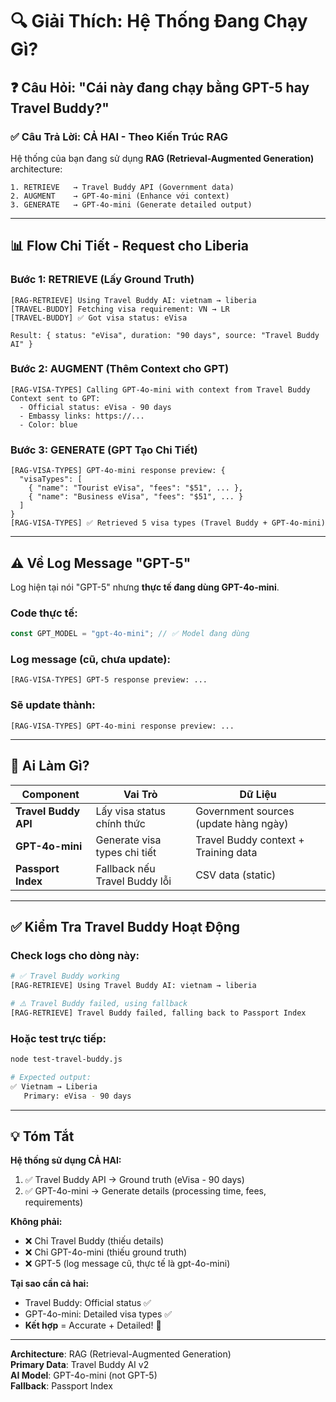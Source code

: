 # 🔍 Giải Thích: Hệ Thống Đang Chạy Gì?

## ❓ Câu Hỏi: "Cái này đang chạy bằng GPT-5 hay Travel Buddy?"

### ✅ **Câu Trả Lời: CẢ HAI - Theo Kiến Trúc RAG**

Hệ thống của bạn đang sử dụng **RAG (Retrieval-Augmented Generation)** architecture:

```
1. RETRIEVE   → Travel Buddy API (Government data)
2. AUGMENT    → GPT-4o-mini (Enhance với context)  
3. GENERATE   → GPT-4o-mini (Generate detailed output)
```

---

## 📊 Flow Chi Tiết - Request cho Liberia

### Bước 1: RETRIEVE (Lấy Ground Truth)
```
[RAG-RETRIEVE] Using Travel Buddy AI: vietnam → liberia
[TRAVEL-BUDDY] Fetching visa requirement: VN → LR
[TRAVEL-BUDDY] ✅ Got visa status: eVisa

Result: { status: "eVisa", duration: "90 days", source: "Travel Buddy AI" }
```

### Bước 2: AUGMENT (Thêm Context cho GPT)
```
[RAG-VISA-TYPES] Calling GPT-4o-mini with context from Travel Buddy
Context sent to GPT:
  - Official status: eVisa - 90 days
  - Embassy links: https://...
  - Color: blue
```

### Bước 3: GENERATE (GPT Tạo Chi Tiết)
```
[RAG-VISA-TYPES] GPT-4o-mini response preview: {
  "visaTypes": [
    { "name": "Tourist eVisa", "fees": "$51", ... },
    { "name": "Business eVisa", "fees": "$51", ... }
  ]
}
[RAG-VISA-TYPES] ✅ Retrieved 5 visa types (Travel Buddy + GPT-4o-mini)
```

---

## ⚠️ Về Log Message "GPT-5"

Log hiện tại nói "GPT-5" nhưng **thực tế đang dùng GPT-4o-mini**.

### Code thực tế:
```typescript
const GPT_MODEL = "gpt-4o-mini"; // ✅ Model đang dùng
```

### Log message (cũ, chưa update):
```
[RAG-VISA-TYPES] GPT-5 response preview: ...
```

### Sẽ update thành:
```
[RAG-VISA-TYPES] GPT-4o-mini response preview: ...
```

---

## 🎯 Ai Làm Gì?

| Component | Vai Trò | Dữ Liệu |
|-----------|---------|---------|
| **Travel Buddy API** | Lấy visa status chính thức | Government sources (update hàng ngày) |
| **GPT-4o-mini** | Generate visa types chi tiết | Travel Buddy context + Training data |
| **Passport Index** | Fallback nếu Travel Buddy lỗi | CSV data (static) |

---

## ✅ Kiểm Tra Travel Buddy Hoạt Động

### Check logs cho dòng này:

```bash
# ✅ Travel Buddy working
[RAG-RETRIEVE] Using Travel Buddy AI: vietnam → liberia

# ⚠️ Travel Buddy failed, using fallback
[RAG-RETRIEVE] Travel Buddy failed, falling back to Passport Index
```

### Hoặc test trực tiếp:
```bash
node test-travel-buddy.js

# Expected output:
✅ Vietnam → Liberia
   Primary: eVisa - 90 days
```

---

## 💡 Tóm Tắt

**Hệ thống sử dụng CẢ HAI:**
1. ✅ Travel Buddy API → Ground truth (eVisa - 90 days)
2. ✅ GPT-4o-mini → Generate details (processing time, fees, requirements)

**Không phải:**
- ❌ Chỉ Travel Buddy (thiếu details)
- ❌ Chỉ GPT-4o-mini (thiếu ground truth)
- ❌ GPT-5 (log message cũ, thực tế là gpt-4o-mini)

**Tại sao cần cả hai:**
- Travel Buddy: Official status ✅
- GPT-4o-mini: Detailed visa types ✅
- **Kết hợp** = Accurate + Detailed! 🎯

---

**Architecture**: RAG (Retrieval-Augmented Generation)  
**Primary Data**: Travel Buddy AI v2  
**AI Model**: GPT-4o-mini (not GPT-5)  
**Fallback**: Passport Index
